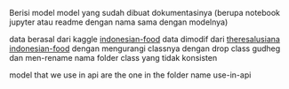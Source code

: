 Berisi model model yang sudah dibuat dokumentasinya (berupa notebook jupyter atau readme dengan nama sama dengan modelnya)

data berasal dari kaggle [indonesian-food](https://kaggle.com/datasets/f06dcf67011b5bb9de3102b7e151986dfa18bb82c4a8b0b7c13b045f1539d90e) data dimodif dari [theresalusiana indonesian-food](https://www.kaggle.com/datasets/theresalusiana/indonesian-food) dengan mengurangi classnya dengan drop class gudheg dan men-rename nama folder class yang tidak konsisten

model that we use in api are the one in the folder name use-in-api
